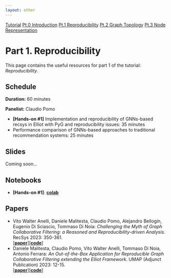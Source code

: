 ```yaml
---
layout: other
---
```


<div class="button-container">
    <a href="https://sisinflab.github.io/tutorial-gnns-recsys-log2023" class="button">Tutorial</a>
    <a href="https://sisinflab.github.io/tutorial-gnns-recsys-log2023/sections/introduction/" class="button">Pt.0 Introduction</a>
    <a href="https://sisinflab.github.io/tutorial-gnns-recsys-log2023/sections/reproducibility/" class="button_clicked">Pt.1 Reproducibility</a>
    <a href="https://sisinflab.github.io/tutorial-gnns-recsys-log2023/sections/graph_topology/" class="button">Pt.2 Graph Topology</a>
    <a href="https://sisinflab.github.io/tutorial-gnns-recsys-log2023/sections/node_representation/" class="button">Pt.3 Node Representation</a>
</div>

# Part 1. Reproducibility

This page contains the useful resources for part 1 of the tutorial: _Reproducibility_.

## Schedule
**Duration:** 60 minutes

**Panelist:** Claudio Pomo

- **[Hands-on #1]** Implementation and reproducibility of GNNs-based recsys in Elliot with PyG and reproducibility issues: 35 minutes
- Performance comparison of GNNs-based approaches to traditional recommendation systems: 25 minutes

## Slides
Coming soon...

## Notebooks

- **[Hands-on #1]**: [**colab**]()

## Papers

- Vito Walter Anelli, Daniele Malitesta, Claudio Pomo, Alejandro Bellogín, Eugenio Di Sciascio, Tommaso Di Noia:
_Challenging the Myth of Graph Collaborative Filtering: a Reasoned and Reproducibility-driven Analysis_. RecSys 2023: 350-361.  
\[[**paper**](https://sisinflab.github.io/tutorial-gnns-recsys-log2023/assets/papers/RecSys.pdf)\]\[[**code**](https://github.com/sisinflab/Graph-RSs-Reproducibility)\]
- Daniele Malitesta, Claudio Pomo, Vito Walter Anelli, Tommaso Di Noia, Antonio Ferrara:
_An Out-of-the-Box Application for Reproducible Graph Collaborative Filtering extending the Elliot Framework_. UMAP (Adjunct Publication) 2023: 12-15.  
\[[**paper**](https://sisinflab.github.io/tutorial-gnns-recsys-log2023/assets/papers/UMAP.pdf)\]\[[**code**](https://github.com/sisinflab/Graph-Demo)\]

